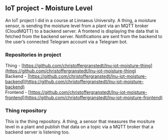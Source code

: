 ## IoT project - Moisture Level

An IoT project I did in a course at Linnaeus University. A thing, a moisture sensor, is sending the moisture level from a plant via an MQTT broker (CloudMQTT) to a backend server. A frontend is displaying the data that is fetched from the backend server. Notifications are sent from the backend to the user’s connected Telegram account via a Telegram bot. 

### Repositories in project
Thing - [https://github.com/christoffergranstedt/lnu-iot-moisture-thing](https://github.com/christoffergranstedt/lnu-iot-moisture-thing)  
Backend - [https://github.com/christoffergranstedt/lnu-iot-moisture-backend](https://github.com/christoffergranstedt/lnu-iot-moisture-backend)  
Frontend - [https://github.com/christoffergranstedt/lnu-iot-moisture-frontend](https://github.com/christoffergranstedt/lnu-iot-moisture-frontend)  

### Thing repository
This is the thing repository. A thing, a sensor that measures the mositure level in a plant and publish that data on a topic via a MQTT broker that a backend server is listening too.